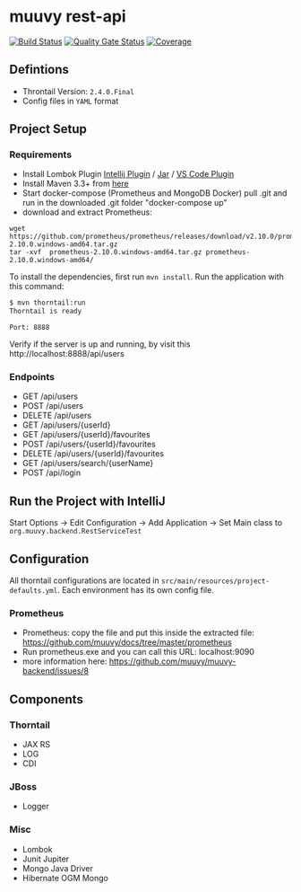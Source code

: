 # muuvy rest-api

[![Build Status](https://travis-ci.org/muuvy/muuvy-backend.svg?branch=master)](https://travis-ci.org/muuvy/muuvy-backend)
[![Quality Gate Status](https://sonarcloud.io/api/project_badges/measure?project=org.muuvy.backend%3Amuuvy-backend&metric=alert_status)](https://sonarcloud.io/dashboard?id=org.muuvy.backend%3Amuuvy-backend)
[![Coverage](https://sonarcloud.io/api/project_badges/measure?project=org.muuvy.backend%3Amuuvy-backend&metric=coverage)](https://sonarcloud.io/dashboard?id=org.muuvy.backend%3Amuuvy-backend)

## Defintions

* Throntail Version: `2.4.0.Final`
* Config files in `YAML` format

## Project Setup

### Requirements

* Install Lombok Plugin [Intellij Plugin](https://plugins.jetbrains.com/plugin/6317-lombok) / [Jar](https://search.maven.org/search?q=g:org.projectlombok%20AND%20a:lombok&core=gav) / [VS Code Plugin](https://marketplace.visualstudio.com/items?itemName=GabrielBB.vscode-lombok)
* Install Maven 3.3+ from [here](https://maven.apache.org/guides/getting-started/)
* Start docker-compose (Prometheus and MongoDB Docker) pull .git and run in the downloaded .git folder "docker-compose up"
* download and extract Prometheus:
```
wget https://github.com/prometheus/prometheus/releases/download/v2.10.0/prometheus-2.10.0.windows-amd64.tar.gz
tar -xvf  prometheus-2.10.0.windows-amd64.tar.gz prometheus-2.10.0.windows-amd64/
```    

To install the dependencies, first run `mvn install`. Run the application with this command:

``` bash
$ mvn thorntail:run
Thorntail is ready
```

`Port: 8888`

Verify if the server is up and running, by visit this http://localhost:8888/api/users

### Endpoints

- GET /api/users
- POST /api/users
- DELETE /api/users
- GET /api/users/{userId}
- GET /api/users/{userId}/favourites
- POST /api/users/{userId}/favourites
- DELETE /api/users/{userId}/favourites
- GET /api/users/search/{userName}
- POST /api/login

## Run the Project with IntelliJ

Start Options -> Edit Configuration -> Add Application -> Set Main class to
`org.muuvy.backend.RestServiceTest`

## Configuration

All thorntail configurations are located in `src/main/resources/project-defaults.yml`. Each environment has its own config file.

### Prometheus

- Prometheus: copy the file and put this inside the extracted file: https://github.com/muuvy/docs/tree/master/prometheus
- Run prometheus.exe and you can call this URL: localhost:9090
- more information here: https://github.com/muuvy/muuvy-backend/issues/8

## Components

### Thorntail

* JAX RS
* LOG
* CDI

### JBoss

* Logger

### Misc

* Lombok
* Junit Jupiter
* Mongo Java Driver
* Hibernate OGM Mongo
